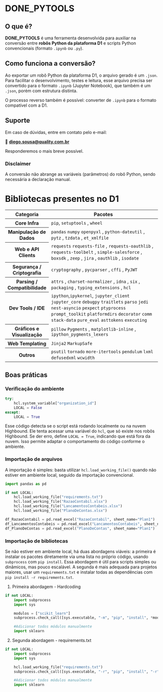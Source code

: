 # DONE_PYTOOLS


## O que é?

**DONE_PYTOOLS** é uma ferramenta desenvolvida para auxiliar na conversão entre **robôs Python da plataforma D1** e scripts Python convencionais (formato `.ipynb` ou `.py`).

## Como funciona a conversão?

Ao exportar um robô Python da plataforma D1, o arquivo gerado é um `.json`. Para facilitar o desenvolvimento, testes e leitura, esse arquivo precisa ser convertido para o formato `.ipynb` (Jupyter Notebook), que também é um `.json`, porém com estrutura distinta.

O processo reverso também é possível: converter de `.ipynb` para o formato compatível com a D1.

## Suporte

Em caso de dúvidas, entre em contato pelo e-mail:

📧 **diego.sousa@quality.com.br**

Responderemos o mais breve possível.

### Disclaimer
A conversão não abrange as variáveis (parâmetros) do robô Python, sendo necessária a declaração manual.


# Bibliotecas presentes no D1


<table id="21fb8813-98f7-80eb-829f-f0a983c2c887" class="simple-table">
    <thead class="simple-table-header">
        <tr id="21fb8813-98f7-802c-a905-c6cc7eefcb5d">
            <th id="FBbk" class="simple-table-header-color simple-table-header">Categoria</th>
            <th id="N?kk" class="simple-table-header-color simple-table-header" style="width:726px">Pacotes</th>
        </tr>
    </thead>
    <tbody>
        <tr id="21fb8813-98f7-8054-bfd2-d3790e6e4b56">
            <th id="FBbk" class="simple-table-header-color simple-table-header">Core Infra</th>
            <td id="N?kk" class="" style="width:726px"><code>pip</code>,
                    <code>setuptools</code> , 
                    <code>wheel</code></mark></td>
        </tr>
        <tr id="21fb8813-98f7-807e-87cc-db40342885f7">
            <th id="FBbk" class="simple-table-header-color simple-table-header">Manipulação de Dados</th>
            <td id="N?kk" class="" style="width:726px"><code>pandas</code>
                    <code>numpy</code>
                    <code>openpyxl</code>
                    , 
                    <code>python-dateutil</code> ,
                 <code>pytz</code> , 
                    <code>tzdata</code> , 
                    <code>et_xmlfile</code></mark></td>
        </tr>
        <tr id="21fb8813-98f7-809d-b4dd-fc52b16fc73c">
            <th id="FBbk" class="simple-table-header-color simple-table-header">Web e API Clients</th>
            <td id="N?kk" class="" style="width:726px"><code>requests</code>
                    <code>requests-file</code>
                    , 
                    <code>requests-oauthlib</code> ,
                 <code>requests-toolbelt</code> ,
                 <code>simple-salesforce</code> ,
                 <code>boxsdk</code> ,
                 <code>zeep</code> , 
                    <code>jira</code> , 
                    <code>oauthlib</code> , 
                    <code>isodate</code></mark></td>
        </tr>
        <tr id="21fb8813-98f7-8048-b092-fd15c1f418f1">
            <th id="FBbk" class="simple-table-header-color simple-table-header">Segurança / Criptografia</th>
            <td id="N?kk" class="" style="width:726px">
                    <code>cryptography</code> , 
                    <code>pycparser</code> , 
                    <code>cffi</code> , 
                    <code>PyJWT</code></mark></td>
        </tr>
        <tr id="21fb8813-98f7-80ec-ad1b-f8e72a4f9fc6">
            <th id="FBbk" class="simple-table-header-color simple-table-header">Parsing / Compatibilidade</th>
            <td id="N?kk" class="" style="width:726px"><code>attrs</code>
                    , 
                    <code>charset-normalizer</code> ,
                 <code>idna</code> , 
                    <code>six</code> , 
                    <code>packaging</code> , 
                    <code>typing_extensions</code> ,
                 <code>hcl</code></mark></td>
        </tr>
        <tr id="21fb8813-98f7-80b1-9afc-cc0066ea6566">
            <th id="FBbk" class="simple-table-header-color simple-table-header">Dev Tools / IDE</th>
            <td id="N?kk" class="" style="width:726px"><code>ipython</code>,<code>ipykernel</code>,
                <code>jupyter_client</code>
                <code>jupyter_core</code>
                <code>debugpy</code>
                <code>traitlets</code>
                <code>parso</code>
                <code>jedi</code>
                <code>nest-asyncio</code>
                <code>pexpect</code>
                <code>ptyprocess</code>
                <code>prompt_toolkit</code>
                <code>platformdirs</code>
                <code>decorator</code>
                <code>comm</code>
                <code>stack-data</code>
                <code>pure_eval</code>
                <code>asttokens</code>
                <code>executing</code></td>
        </tr>
        <tr id="21fb8813-98f7-8085-b026-ca6f2cd7cab4">
            <th id="FBbk" class="simple-table-header-color simple-table-header">Gráficos e Visualização</th>
            <td id="N?kk" class="" style="width:726px"><code>pillow</code>
                    <code>Pygments</code>
                    , 
                    <code>matplotlib-inline</code> ,
                 <code>ipython_pygments_lexers</code></mark></td>
        </tr>
        <tr id="21fb8813-98f7-80cf-851a-edc2bdb5e82d">
            <th id="FBbk" class="simple-table-header-color simple-table-header">Web Templating</th>
            <td id="N?kk" class="" style="width:726px"><code>Jinja2</code>
                    <code>MarkupSafe</code></mark></td>
        </tr>
        <tr id="21fb8813-98f7-80d7-8ede-cf5296c62778">
            <th id="FBbk" class="simple-table-header-color simple-table-header">Outros</th>
            <td id="N?kk" class="" style="width:726px"><code>psutil</code>
                    <code>tornado</code>
                    <code>more-itertools</code>
                    <code>pendulum</code>
                    <code>lxml</code>
                    <code>defusedxml</code>
                    <code>wcwidth</code></mark></td>
        </tr>
    </tbody>
</table>


## Boas práticas


### Verificação do ambiente


```py 
try:
    hcl.system_variable["organization_id"]
    LOCAL = False
except:
    LOCAL = True
```


Esse código detecta se o script está rodando localmente ou na nuvem Highbound. Ele tenta acessar uma variável do `hcl`, que só existe nos robôs Highbound. Se der erro, define `LOCAL = True`, indicando que está fora da nuvem. Isso permite adaptar o comportamento do código conforme o ambiente.


### Importação de arquivos


A importação é simples: basta utilizar `hcl.load_working_file()` quando não estiver em ambiente local, seguido da importação convencional.


```py
import pandas as pd

if not LOCAL:
    hcl.load_working_file("requirements.txt")
    hcl.load_working_file("RazaoContabil.xlsx")
    hcl.load_working_file("LancamentosContabeis.xlsx")
    hcl.load_working_file("PlanoDeContas.xlsx")

df_RazaoContabil = pd.read_excel("RazaoContabil", sheet_name="Plan1")
df_LancamentosContabeis = pd.read_excel("LancamentosContabeis", sheet_name="Plan1")
df_PlanoDeContas = pd.read_excel("PlanoDeContas", sheet_name="Plan1")
```


### Importação de bibliotecas

Se não estiver em ambiente local, há duas abordagens viáveis: a primeira é instalar os pacotes diretamente via uma lista no próprio código, usando `subprocess` com `pip install`. Essa abordagem é útil para scripts simples ou dinâmicos, mas pouco escalável. A segunda é mais adequada para projetos maiores, usar um `requirements.txt` e instalar todas as dependências com `pip install -r requirements.txt`.


1. Primeira abordagem - Hardcoding


```py
if not LOCAL:
    import subprocess
    import sys

    modulos = ["scikit_learn"]
    subprocess.check_call([sys.executable, "-m", "pip", "install", *modulos])

    #Adicionar todos módulos manualmente
    import sklearn

```
2. Segunda abordagem - requirements.txt


```py
if not LOCAL:
    import subprocess
    import sys

    hcl.load_working_file("requirements.txt")
    subprocess.check_call([sys.executable, "-r", "pip", "install", "-r", "requirements.txt"])

    #Adicionar todos módulos manualmente
    import sklearn
```
